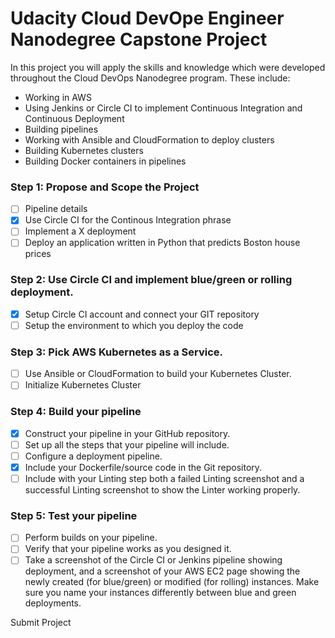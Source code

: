 # Udacity Cloud DevOpe Engineer Nanodegree Capstone Project

In this project you will apply the skills and knowledge which were developed throughout the Cloud DevOps Nanodegree program. These include:

- Working in AWS
- Using Jenkins or Circle CI to implement Continuous Integration and Continuous Deployment
- Building pipelines
- Working with Ansible and CloudFormation to deploy clusters
- Building Kubernetes clusters
- Building Docker containers in pipelines

### Step 1: Propose and Scope the Project
- [ ] Pipeline details
- [x] Use Circle CI for the Continous Integration phrase
- [ ] Implement a X deployment
- [ ] Deploy an application written in Python that predicts Boston house prices

### Step 2: Use Circle CI and implement blue/green or rolling deployment.
- [x] Setup Circle CI account and connect your GIT repository
- [ ] Setup the environment to which you deploy the code

### Step 3: Pick AWS Kubernetes as a Service.
- [ ] Use Ansible or CloudFormation to build your Kubernetes Cluster.
- [ ] Initialize Kubernetes Cluster

### Step 4: Build your pipeline
- [x] Construct your pipeline in your GitHub repository.
- [ ] Set up all the steps that your pipeline will include.
- [ ] Configure a deployment pipeline.
- [x] Include your Dockerfile/source code in the Git repository.
- [ ] Include with your Linting step both a failed Linting screenshot and a successful Linting screenshot to show the Linter working properly.

### Step 5: Test your pipeline
- [ ] Perform builds on your pipeline.
- [ ] Verify that your pipeline works as you designed it.
- [ ] Take a screenshot of the Circle CI or Jenkins pipeline showing deployment, and a screenshot of your AWS EC2 page showing the newly created (for blue/green) or modified (for rolling) instances. Make sure you name your instances differently between blue and green deployments.

Submit Project